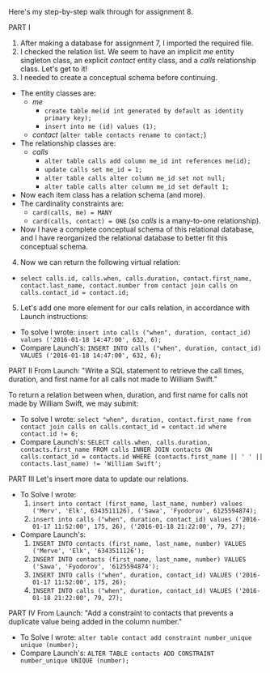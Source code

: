 Here's my step-by-step walk through for assignment 8.

PART I
1. After making a database for assignment 7, I imported the required file.
2. I checked the relation list. We seem to have an implicit _me_ entity singleton class, an explicit _contact_ entity class, and a _calls_ relationship class. Let's get to it!
3. I needed to create a conceptual schema before continuing.
  - The entity classes are:
    - _me_
      - `create table me(id int generated by default as identity primary key);`
      - `insert into me (id) values (1);`
    - _contact_ (`alter table contacts rename to contact;`)
  - The relationship classes are:
    - _calls_
      - `alter table calls add column me_id int references me(id);`
      - `update calls set me_id = 1;`
      - `alter table calls alter column me_id set not null;`
      - `alter table calls alter column me_id set default 1;`
  - Now each item class has a relation schema (and more).
  - The cardinality constraints are:
    - `card(calls, me) = MANY`
    - `card(calls, contact) = ONE` (so _calls_ is a many-to-one relationship).
  - Now I have a complete conceptual schema of this relational database, and I have reorganized the relational database to better fit this conceptual schema.
4. Now we can return the following virtual relation:
  - `select calls.id, calls.when, calls.duration, contact.first_name, contact.last_name, contact.number from contact join calls on calls.contact_id = contact.id;`
5. Let's add one more element for our calls relation, in accordance with Launch instructions:
  - To solve I wrote: `insert into calls ("when", duration, contact_id) values ('2016-01-18 14:47:00', 632, 6);`
  - Compare Launch's: `INSERT INTO calls ("when", duration, contact_id) VALUES ('2016-01-18 14:47:00', 632, 6);`

PART II
From Launch: "Write a SQL statement to retrieve the call times, duration, and first name for all calls not made to William Swift."

To return a relation between when, duration, and first name for calls not made by William Swift, we may submit:
  - To solve I wrote: `select "when", duration, contact.first_name from contact join calls on calls.contact_id = contact.id where contact.id != 6;`
  - Compare Launch's: `SELECT calls.when, calls.duration, contacts.first_name FROM calls INNER JOIN contacts ON calls.contact_id = contacts.id WHERE (contacts.first_name || ' ' || contacts.last_name) != 'William Swift';`

PART III
Let's insert more data to update our relations.
  - To Solve I wrote:
    1. `insert into contact (first_name, last_name, number) values ('Merv', 'Elk', 6343511126), ('Sawa', 'Fyodorov', 6125594874);`
    2. `insert into calls ("when", duration, contact_id) values ('2016-01-17 11:52:00', 175, 26), ('2016-01-18 21:22:00', 79, 27);`
  - Compare Launch's:
    1. `INSERT INTO contacts (first_name, last_name, number) VALUES ('Merve', 'Elk', '6343511126');`
    2. `INSERT INTO contacts (first_name, last_name, number) VALUES ('Sawa', 'Fyodorov', '6125594874');`
    3. `INSERT INTO calls ("when", duration, contact_id) VALUES ('2016-01-17 11:52:00', 175, 26);`
    4. `INSERT INTO calls ("when", duration, contact_id) VALUES ('2016-01-18 21:22:00', 79, 27);`

PART IV
From Launch: "Add a constraint to contacts that prevents a duplicate value being added in the column number."
  - To Solve I wrote: `alter table contact add constraint number_unique unique (number);`
  - Compare Launch's: `ALTER TABLE contacts ADD CONSTRAINT number_unique UNIQUE (number);`
